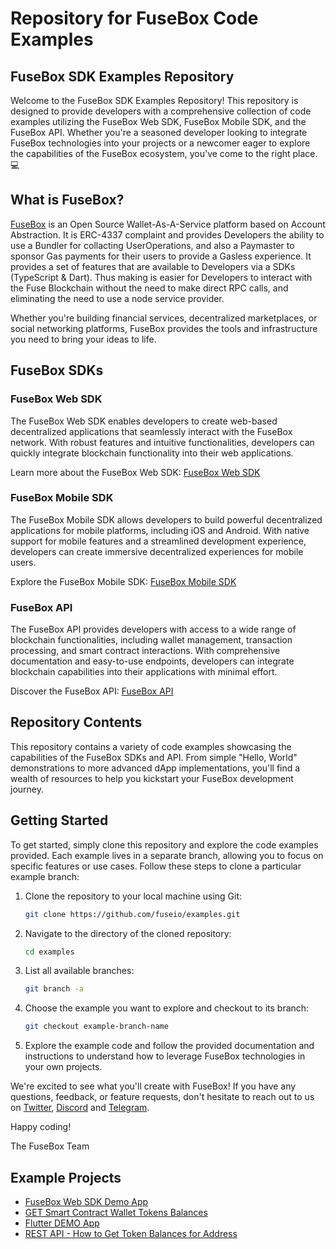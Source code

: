 # Repository for FuseBox Code Examples

## FuseBox SDK Examples Repository

Welcome to the FuseBox SDK Examples Repository! This repository is designed to provide developers with a comprehensive collection of code examples utilizing the FuseBox Web SDK, FuseBox Mobile SDK, and the FuseBox API. Whether you're a seasoned developer looking to integrate FuseBox technologies into your projects or a newcomer eager to explore the capabilities of the FuseBox ecosystem, you've come to the right place. 💻

## What is FuseBox?

[FuseBox](https://docs.fuse.io/fuse-box/getting-started) is an Open Source Wallet-As-A-Service platform based on Account Abstraction. It is ERC-4337 complaint and provides Developers the ability to use a Bundler for collacting UserOperations, and also a Paymaster to sponsor Gas payments for their users to provide a Gasless experience. It provides a set of features that are available to Developers via a SDKs (TypeScript & Dart). Thus making is easier for Developers to interact with the Fuse Blockchain without the need to make direct RPC calls, and eliminating the need to use a node service provider.

Whether you're building financial services, decentralized marketplaces, or social networking platforms, FuseBox provides the tools and infrastructure you need to bring your ideas to life.

## FuseBox SDKs

### FuseBox Web SDK

The FuseBox Web SDK enables developers to create web-based decentralized applications that seamlessly interact with the FuseBox network. With robust features and intuitive functionalities, developers can quickly integrate blockchain functionality into their web applications.

Learn more about the FuseBox Web SDK: [FuseBox Web SDK](https://www.npmjs.com/package/@fuseio/fusebox-web-sdk)

### FuseBox Mobile SDK

The FuseBox Mobile SDK allows developers to build powerful decentralized applications for mobile platforms, including iOS and Android. With native support for mobile features and a streamlined development experience, developers can create immersive decentralized experiences for mobile users.

Explore the FuseBox Mobile SDK: [FuseBox Mobile SDK](https://pub.dev/packages/fuse_wallet_sdk)

### FuseBox API

The FuseBox API provides developers with access to a wide range of blockchain functionalities, including wallet management, transaction processing, and smart contract interactions. With comprehensive documentation and easy-to-use endpoints, developers can integrate blockchain capabilities into their applications with minimal effort.

Discover the FuseBox API: [FuseBox API](https://docs.fuse.io/api-introduction/)

## Repository Contents

This repository contains a variety of code examples showcasing the capabilities of the FuseBox SDKs and API. From simple "Hello, World" demonstrations to more advanced dApp implementations, you'll find a wealth of resources to help you kickstart your FuseBox development journey.

## Getting Started

To get started, simply clone this repository and explore the code examples provided. Each example lives in a separate branch, allowing you to focus on specific features or use cases. Follow these steps to clone a particular example branch:

1. Clone the repository to your local machine using Git:

   ```bash
   git clone https://github.com/fuseio/examples.git
   ```

2. Navigate to the directory of the cloned repository:

   ```bash
   cd examples
   ```

3. List all available branches:

   ```bash
   git branch -a
   ```

4. Choose the example you want to explore and checkout to its branch:

   ```bash
   git checkout example-branch-name
   ```

5. Explore the example code and follow the provided documentation and instructions to understand how to leverage FuseBox technologies in your own projects.

We're excited to see what you'll create with FuseBox! If you have any questions, feedback, or feature requests, don't hesitate to reach out to us on [Twitter](https://twitter.com/Fuse_network), [Discord](https://discord.com/invite/jpPMeSZ) and [Telegram](https://t.me/fuseio).

Happy coding!

The FuseBox Team

## Example Projects

- [FuseBox Web SDK Demo App](https://github.com/fuseio/examples/tree/web-sdk-demo)
- [GET Smart Contract Wallet Tokens Balances](https://github.com/fuseio/examples/tree/scw-token-balance)
- [Flutter DEMO App](https://github.com/fuseio/examples/tree/flutter-demo-app)
- [REST API - How to Get Token Balances for Address](https://github.com/fuseio/examples/tree/api-address-balance)